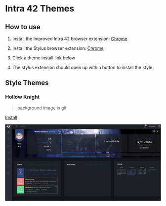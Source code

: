 # Intra 42 Themes

## How to use

1. Install the Improved Intra 42 browser extension: [Chrome](https://chromewebstore.google.com/detail/improved-intra-42/hmflgigeigiejaogcgamkecmlibcpdgo?hl=en-GB&utm_source=ext_sidebar)

2. Install the Stylus browser extension: [Chrome](https://chrome.google.com/webstore/detail/stylus/clngdbkpkpeebahjckkjfobafhncgmne?hl=en)

3. Click a theme install link below

4. The stylus extension should open up with a button to install the style.

## Style Themes

### Hollow Knight

> background image is gif

[Install](https://github.com/theMark001/intra42-themes/blob/main/test.user.css)

![Hollow Knight](imgs/hollow-knight.png)